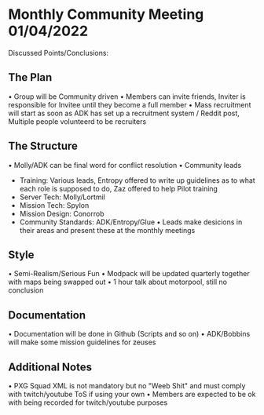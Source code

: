 # Monthly Community Meeting 01/04/2022


Discussed Points/Conclusions:

## The Plan
• Group will be Community driven
• Members can invite friends, Inviter is responsible for Invitee until they become a full member
• Mass recruitment will start as soon as ADK has set up a recruitment system / Reddit post, Multiple people volunteerd to be recruiters
## The Structure
• Molly/ADK can be final word for conflict resolution
• Community leads
 - Training: Various leads, Entropy offered to write up guidelines as to what each role is supposed to do, Zaz offered to help Pilot training
 - Server Tech: Molly/Lortmil
 - Mission Tech: Spylon
 - Mission Design: Conorrob
 - Community Standards: ADK/Entropy/Glue
• Leads make desicions in their areas and present these at the monthly meetings
## Style
• Semi-Realism/Serious Fun
• Modpack will be updated quarterly together with maps being swapped out
• 1 hour talk about motorpool, still no conclusion
## Documentation
• Documentation will be done in Github (Scripts and so on)
• ADK/Bobbins will make some mission guidelines for zeuses
## Additional Notes
• PXG Squad XML is not mandatory but no "Weeb Shit" and must comply with twitch/youtube ToS if using your own
• Members are expected to be ok with being recorded for twitch/youtube purposes
